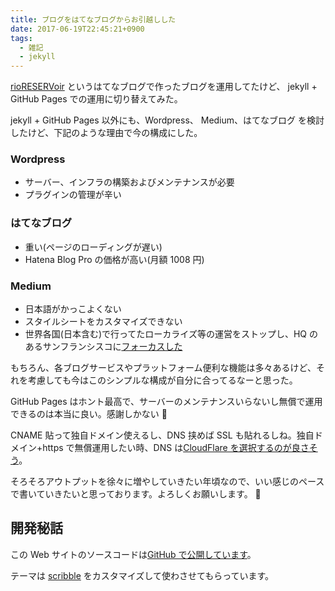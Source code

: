 ```yaml
---
title: ブログをはてなブログからお引越しした
date: 2017-06-19T22:45:21+0900
tags:
  - 雑記
  - jekyll
---
```


[rioRESERVoir](http://allajah.hatenablog.com/) というはてなブログで作ったブログを運用してたけど、
jekyll + GitHub Pages での運用に切り替えてみた。

jekyll + GitHub Pages 以外にも、Wordpress、 Medium、はてなブログ を検討したけど、下記のような理由で今の構成にした。

### Wordpress

- サーバー、インフラの構築およびメンテナンスが必要
- プラグインの管理が辛い

### はてなブログ

- 重い(ページのローディングが遅い)
- Hatena Blog Pro の価格が高い(月額 1008 円)

### Medium

- 日本語がかっこよくない
- スタイルシートをカスタマイズできない
- 世界各国(日本含む)で行ってたローカライズ等の運営をストップし、HQ のあるサンフランシスコに[フォーカスした](https://medium.com/@MEJapan/from-medium-japan-ad346bee2a9b)

もちろん、各ブログサービスやプラットフォーム便利な機能は多々あるけど、それを考慮しても今はこのシンプルな構成が自分に合ってるなーと思った。

GitHub Pages はホント最高で、サーバーのメンテナンスいらないし無償で運用できるのは本当に良い。感謝しかない 🙏

CNAME 貼って独自ドメイン使えるし、DNS 挟めば SSL も貼れるしね。独自ドメイン+https で無償運用したい時、DNS は[CloudFlare を選択するのが良さそう](http://qiita.com/superbrothers/items/95e5723e9bd320094537)。

そろそろアウトプットを徐々に増やしていきたい年頃なので、いい感じのペースで書いていきたいと思っております。よろしくお願いします。 🙇

## 開発秘話

この Web サイトのソースコードは[GitHub で公開しています](https://github.com/Allajah/allajah.github.io)。

テーマは [scribble](https://github.com/muan/scribble) をカスタマイズして使わさせてもらっています。
